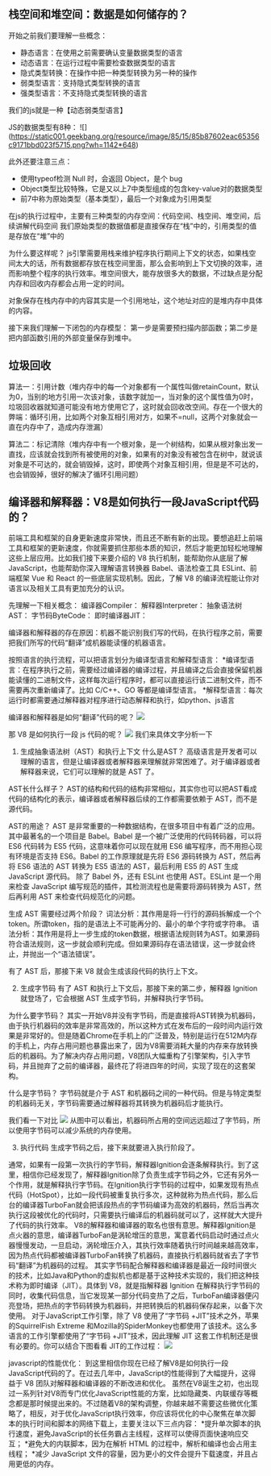 ## 栈空间和堆空间：数据是如何储存的？

开始之前我们要理解一些概念：
* 静态语言：在使用之前需要确认变量数据类型的语言
* 动态语言：在运行过程中需要检查数据类型的语言
* 隐式类型转换：在操作中把一种类型转换为另一种的操作
* 弱类型语言：支持隐式类型转换的语言
* 强类型语言：不支持隐式类型转换的语言

我们的js就是一种【动态弱类型语言】

JS的数据类型有8种：
![] (https://static001.geekbang.org/resource/image/85/15/85b87602eac65356c9171bbd023f5715.png?wh=1142*648)

此外还要注意三点：
* 使用typeof检测 Null 时，会返回 Object，是个 bug
* Object类型比较特殊，它是又以上7中类型组成的包含key-value对的数据类型
* 前7中称为原始类型（基本类型），最后一个对象成为引用类型

在js的执行过程中，主要有三种类型的内存空间：代码空间、栈空间、堆空间，后续讲解代码空间
我们原始类型的数据值都是直接保存在“栈”中的，引用类型的值是存放在“堆”中的

为什么要这样呢？
js引擎需要用栈来维护程序执行期间上下文的状态，如果栈空间太大的话，所有数据都存放在栈空间里面，那么会影响到上下文切换的效率，进而影响整个程序的执行效率。堆空间很大，能存放很多大的数据，不过缺点是分配内存和回收内存都会占用一定的时间。

对象保存在栈内存中的内容其实是一个引用地址，这个地址对应的是堆内存中具体的内容。

接下来我们理解一下闭包的内存模型：
第一步是需要预扫描内部函数；第二步是把内部函数引用的外部变量保存到堆中。




## 垃圾回收

算法一：引用计数（堆内存中的每一个对象都有一个属性叫做retainCount，默认为0，当别的地方引用一次该对象，该数字就加一，当对象的这个属性值为0时，垃圾回收器就知道可能没有地方使用它了，这时就会回收改空间。存在一个很大的弊端：循环引用，比如两个对象互相引用对方，如果不=null，这两个对象就会一直在内存中了，造成内存泄漏）

算法二：标记清除（堆内存中有一个根对象，是一个树结构，如果从根对象出发一直找，应该就会找到所有被使用的对象，如果有的对象没有被包含在树中，就说该对象是不可达的，就会销毁掉，这时，即使两个对象互相引用，但是是不可达的，也会销毁掉，很好的解决了循环引用问题）



## 编译器和解释器：V8是如何执行一段JavaScript代码的？

前端工具和框架的自身更新速度非常快，而且还不断有新的出现。要想追赶上前端工具和框架的更新速度，你就需要抓住那些本质的知识，然后才能更加轻松地理解这些上层应用。比如我们接下来要介绍的 V8 执行机制，能帮助你从底层了解 JavaScript，也能帮助你深入理解语言转换器 Babel、语法检查工具 ESLint、前端框架 Vue 和 React 的一些底层实现机制。因此，了解 V8 的编译流程能让你对语言以及相关工具有更加充分的认识。

先理解一下相关概念：
编译器Compiler：
解释器Interpreter：
抽象语法树AST：
字节码ByteCode：
即时编译器JIT：

编译器和解释器的存在原因：机器不能识别我们写的代码，在执行程序之前，需要把我们所写的代码“翻译”成机器能读懂的机器语言。

按照语言的执行流程，可以把语言划分为编译型语言和解释型语言：
*编译型语言：在程序执行之前，需要经过编译器的编译过程，并且编译之后会直接保留机器能读懂的二进制文件，这样每次运行程序时，都可以直接运行该二进制文件，而不需要再次重新编译了。比如 C/C++、GO 等都是编译型语言。
*解释型语言：每次运行时都需要通过解释器对程序进行动态解释和执行，如python、js语言

编译器和解释器是如何“翻译”代码的呢？
![](https://static001.geekbang.org/resource/image/4e/81/4e196603ecb78188e99e963e251b9781.png?wh=1142*510)

那 V8 是如何执行一段 js 代码的呢？
![](https://static001.geekbang.org/resource/image/1a/ae/1af282bdc4036096c03074da53eb84ae.png?wh=1142*522)
我们来具体文字分析一下
1. 生成抽象语法树（AST）和执行上下文
什么是AST？
高级语言是开发者可以理解的语言，但是让编译器或者解释器来理解就非常困难了。对于编译器或者解释器来说，它们可以理解的就是 AST 了。

AST长什么样子？
AST的结构和代码的结构非常相似，其实你也可以把AST看成代码的结构化的表示，编译器或者解释器后续的工作都需要依赖于 AST，而不是源代码。

AST的用途？
AST 是非常重要的一种数据结构，在很多项目中有着广泛的应用。其中最著名的一个项目是 Babel。Babel 是一个被广泛使用的代码转码器，可以将 ES6 代码转为 ES5 代码，这意味着你可以现在就用 ES6 编写程序，而不用担心现有环境是否支持 ES6。Babel 的工作原理就是先将 ES6 源码转换为 AST，然后再将 ES6 语法的 AST 转换为 ES5 语法的 AST，最后利用 ES5 的 AST 生成 JavaScript 源代码。
除了 Babel 外，还有 ESLint 也使用 AST。ESLint 是一个用来检查 JavaScript 编写规范的插件，其检测流程也是需要将源码转换为 AST，然后再利用 AST 来检查代码规范化的问题。

生成 AST 需要经过两个阶段？
词法分析：其作用是将一行行的源码拆解成一个个token。所谓token，指的是语法上不可能再分的、最小的单个字符或字符串。
语法分析：其作用是将上一步生成的token数据，根据语法规则转为AST。如果源码符合语法规则，这一步就会顺利完成。但如果源码存在语法错误，这一步就会终止，并抛出一个“语法错误”。

有了 AST 后，那接下来 V8 就会生成该段代码的执行上下文。

2. 生成字节码
有了 AST 和执行上下文后，那接下来的第二步，解释器 Ignition 就登场了，它会根据 AST 生成字节码，并解释执行字节码。

为什么要字节码？
其实一开始V8并没有字节码，而是直接将AST转换为机器码，由于执行机器码的效率是非常高效的，所以这种方式在发布后的一段时间内运行效果是非常好的。但是随着Chrome在手机上的广泛普及，特别是运行在512M内存的手机上，内存占用问题也暴露出来了，因为V8需要消耗大量的内存来存放转换后的机器码。为了解决内存占用问题，V8团队大幅重构了引擎架构，引入字节码，并且抛弃了之前的编译器，最终花了将进四年的时间，实现了现在的这套架构。

什么是字节码？
字节码就是介于 AST 和机器码之间的一种代码。但是与特定类型的机器码无关，字节码需要通过解释器将其转换为机器码后才能执行。

我们看一下对比
![](https://static001.geekbang.org/resource/image/87/ff/87d1ab147d1dc4b78488e2443d58a3ff.png?wh=1142*314)
从图中可以看出，机器码所占用的空间远远超过了字节码，所以使用字节码可以减少系统的内存使用。


3. 执行代码
生成字节码之后，接下来就要进入执行阶段了。

通常，如果有一段第一次执行的字节码，解释器Ignition会逐条解释执行。到了这里，相信你已经发现了，解释器Ignition除了负责生成字节码之外，它还有另外一个作用，就是解释执行字节码。在Ignition执行字节码的过程中，如果发现有热点代码（HotSpot），比如一段代码被重复执行多次，这种就称为热点代码，那么后台的编译器TurboFan就会把该段热点的字节码编译为高效的机器码，然后当再次执行这段被优化的代码时，只需要执行编译后的机器码就可以了，这样就大大提升了代码的执行效率。
V8的解释器和编译器的取名也很有意思。解释器Ignition是点火器的意思，编译器TurboFan是涡轮增压的意思，寓意着代码启动时通过点火器慢慢发动，一旦启动，涡轮增压介入，其执行效率随着执行时间越来越高效率，因为热点代码都被编译器TurboFan转换了机器码，直接执行机器码就省去了字节码“翻译”为机器码的过程。
其实字节码配合解释器和编译器是最近一段时间很火的技术，比如Java和Python的虚拟机也都是基于这种技术实现的，我们把这种技术称为即时编译（JIT）。具体到 V8，就是指解释器 Ignition 在解释执行字节码的同时，收集代码信息，当它发现某一部分代码变热了之后，TurboFan编译器便闪亮登场，把热点的字节码转换为机器码，并把转换后的机器码保存起来，以备下次使用。
对于JavaScript工作引擎，除了 V8 使用了“字节码 +JIT”技术之外，苹果的SquirrelFish Extreme 和Mozilla的SpiderMonkey也都使用了该技术。这么多语言的工作引擎都使用了“字节码 +JIT”技术，因此理解 JIT 这套工作机制还是很有必要的。你可以结合下图看看 JIT的工作过程：
![](https://static001.geekbang.org/resource/image/66/8a/662413313149f66fe0880113cb6ab98a.png?wh=766*912)


javascript的性能优化：
到这里相信你现在已经了解V8是如何执行一段JavaScript代码的了。在过去几年中，JavaScript的性能得到了大幅提升，这得益于 V8 团队对解释器和编译器的不断改进和优化。
虽然在V8诞生之初，也出现过一系列针对V8而专门优化JavaScript性能的方案，比如隐藏类、内联缓存等概念都是那时候提出来的。不过随着V8的架构调整，你越来越不需要这些微优化策略了，相反，对于优化JavaScript执行效率，你应该将优化的中心聚焦在单次脚本的执行时间和脚本的网络下载上，主要关注以下三点内容：
*提升单次脚本的执行速度，避免JavaScript的长任务霸占主线程，这样可以使得页面快速响应交互；
*避免大的内联脚本，因为在解析 HTML 的过程中，解析和编译也会占用主线程；
*减少 JavaScript 文件的容量，因为更小的文件会提升下载速度，并且占用更低的内存。